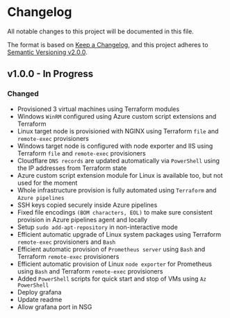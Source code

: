 # Changelog

All notable changes to this project will be documented in this file.

The format is based on [Keep a Changelog](https://keepachangelog.com/en/1.0.0/),
and this project adheres to [Semantic Versioning v2.0.0](https://semver.org/spec/v2.0.0.html).

## v1.0.0 - In Progress

### Changed

- Provisioned 3 virtual machines using Terraform modules
- Windows `WinRM` configured using Azure custom script extensions and Terraform
- Linux target node is provisioned with NGINX using Terraform `file` and `remote-exec` provisioners
- Windows target node is configured with node exporter and IIS using Terraform `file` and `remote-exec` provisioners
- Cloudflare `DNS records` are updated automatically via `PowerShell` using the IP addresses from Terraform state
- Azure custom script extension module for Linux is available too, but not used for the moment
- Whole infrastructure provision is fully automated using `Terraform` and `Azure pipelines`
- SSH keys copied securely inside Azure pipelines
- Fixed file encodings `(BOM characters, EOL)` to make sure consistent provision in Azure pipelines agent and locally
- Setup `sudo add-apt-repository` in non-interactive mode
- Efficient automatic upgrade of Linux system packages using Terraform `remote-exec` provisioners and `Bash`
- Efficient automatic provision of `Prometheus server` using `Bash` and Terraform `remote-exec`
  provisioners
- Efficient automatic provision of Linux `node exporter` for Prometheus using `Bash` and Terraform `remote-exec`
  provisioners
- Added `PowerShell` scripts for quick start and stop of VMs using `Az PowerShell`
- Deploy grafana
- Update readme
- Allow grafana port in NSG
